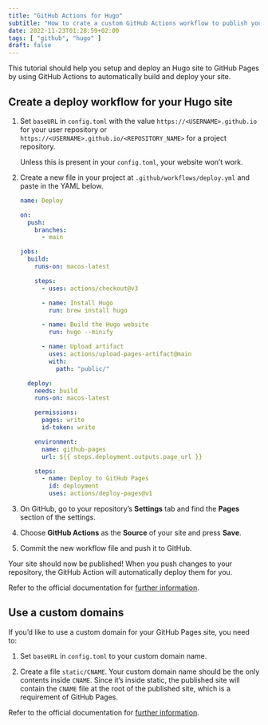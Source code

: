 ```yaml
---
title: "GitHub Actions for Hugo"
subtitle: "How to crate a custom GitHub Actions workflow to publish your Hugo site on GitHub Pages."
date: 2022-11-23T01:28:59+02:00
tags: [ "github", "hugo" ]
draft: false
---
```


This tutorial should help you setup and deploy an Hugo site to GitHub Pages by using GitHub Actions to automatically build and deploy your site.

<!--more-->

## Create a deploy workflow for your Hugo site

1. Set `baseURL` in `config.toml` with the value `https://<USERNAME>.github.io` for your user repository or `https://<USERNAME>.github.io/<REPOSITORY_NAME>` for a project repository.

    Unless this is present in your `config.toml`, your website won’t work.

1. Create a new file in your project at `.github/workflows/deploy.yml` and paste in the YAML below.

    ```yml
    name: Deploy

    on:
      push:
        branches:
          - main

    jobs:
      build:
        runs-on: macos-latest

        steps:
          - uses: actions/checkout@v3

          - name: Install Hugo
            run: brew install hugo

          - name: Build the Hugo website
            run: hugo --minify

          - name: Upload artifact
            uses: actions/upload-pages-artifact@main
            with:
              path: "public/"

      deploy:
        needs: build
        runs-on: macos-latest

        permissions:
          pages: write
          id-token: write

        environment:
          name: github-pages
          url: ${{ steps.deployment.outputs.page_url }}

        steps:
          - name: Deploy to GitHub Pages
            id: deployment
            uses: actions/deploy-pages@v1
    ```

1. On GitHub, go to your repository’s **Settings** tab and find the **Pages** section of the settings.

1. Choose **GitHub Actions** as the **Source** of your site and press **Save**.

1. Commit the new workflow file and push it to GitHub.

Your site should now be published! When you push changes to your repository, the GitHub Action will automatically deploy them for you.

Refer to the official documentation for [further information](https://gohugo.io/hosting-and-deployment/hosting-on-github/).

## Use a custom domains

If you’d like to use a custom domain for your GitHub Pages site, you need to:

1. Set `baseURL` in `config.toml` to your custom domain name.

1. Create a file `static/CNAME`. Your custom domain name should be the only contents inside `CNAME`. Since it’s inside static, the published site will contain the `CNAME` file at the root of the published site, which is a requirement of GitHub Pages.

Refer to the official documentation for [further information](https://docs.github.com/en/pages/configuring-a-custom-domain-for-your-github-pages-site).
